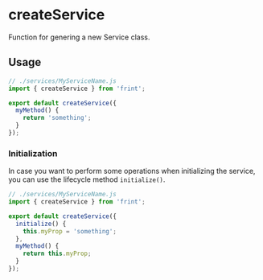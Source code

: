 # createService

Function for genering a new Service class.

## Usage

```js
// ./services/MyServiceName.js
import { createService } from 'frint';

export default createService({
  myMethod() {
    return 'something';
  }
});
```

### Initialization

In case you want to perform some operations when initializing the service,
you can use the lifecycle method `initialize()`.

```js
// ./services/MyServiceName.js
import { createService } from 'frint';

export default createService({
  initialize() {
    this.myProp = 'something';
  },
  myMethod() {
    return this.myProp;
  }
});
```
